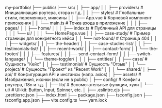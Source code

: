 my-portfolio/
├── public/
├── src/
│   ├── app/
│   │   ├── providers/     # Инициализация роутера, стора и т.д.
│   │   ├── styles/        # Глобальные стили, переменные, миксины
│   │   ├── App.vue        # Корневой компонент приложения
│   │   └── main.ts        # Точка входа в приложение
│   │
│   ├── pages/
│   │   ├── home/
│   │   │   ├── index.ts   # Публичный API для страницы
│   │   │   └── ui/
│   │   │       └── HomePage.vue
│   │   ├── case-study/    # Пример страницы для конкретного кейса
│   │   └── not-found/     # Страница 404
│   │
│   ├── widgets/
│   │   ├── the-header/
│   │   ├── case-studies-list/
│   │   ├── testimonials-list/
│   │   ├── recent-work/
│   │   ├── contact-form/
│   │   └── the-footer/
│   │
│   ├── features/
│   │   ├── send-contact-form/
│   │   ├── switch-language/
│   │   └── theme-toggler/
│   │
│   ├── entities/
│   │   ├── case/            # Сущность "Кейс"
│   │   ├── testimonial/     # Сущность "Отзыв"
│   │   └── project/         # Сущность "Проект" из "Recent Work"
│   │
│   └── shared/
│       ├── api/             # Конфигурация API и инстансы (напр. axios)
│       ├── assets/          # Изображения, иконки (если не в public)
│       ├── config/          # Конфиги роутера, i18n и т.д.
│       ├── lib/             # Вспомогательные функции, хуки
│       └── ui/              # UI-kit: Button, Input, Spinner, etc.
│
├── .eslintrc.cjs
├── .prettierrc.json
├── index.html
├── package.json
├── tsconfig.json
├── tsconfig.app.json
├── vite.config.ts
└── yarn.lock